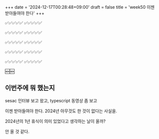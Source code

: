 +++
date = '2024-12-17T00:28:48+09:00'
draft = false
title = 'week50 이젠 받아들여야 한다'
+++

<!-- 
hugo new --kind weekly content/weekly/#.md
-->

✅✅✅✅✅
✅✅✅✅✅

✅✅✅✅✅
✅✅✅✅✅

✅✅✅✅✅
✅✅✅✅✅

✅✅✅✅✅
✅✅✅✅✅

✅✅✅✅✅
✅✅✅✅✅

🆕🆕

## 이번주에 뭐 했는지 

sesac 인터뷰 보고 왔고, typescript 동영상 좀 보고

이젠 받아들여야 한다. 2024년 아무것도 한 것이 없다는 사실을.

2024년의 1년 휴식이 의미 있었다고 생각하는 날이 올까?

안 올 것 같다.